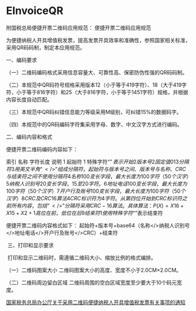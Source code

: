 # EInvoiceQR

附国税总局便捷开票二维码应用规范：
便捷开票二维码应用规范

为便捷纳税人开具增值税发票，提高发票开具效率和准确性，参照国家相关标准，采用QR码码制，制定本应用规范。

一、编码要求

（一）二维码编码格式采用信息容量大、可靠性高、保密防伪性强的QR码码制。

（二）本规范中QR码符号规格采用版本12（小于等于419字符）、18（大于419字符，小于等于816字符）和25（大于816字符，小于等于1451字符）规格，并根据内容长度自动匹配。

（三）本规范中QR码纠错信息能力等级采用M级别，可纠错15%的数据码字。

（四）本规范中的QR码编码字符集采用字母、数字、中文汉字方式进行编码。


二、编码内容和格式

便捷开票二维码编码内容如下：

索引	名称	字符长度	说明
1	起始符	1	特殊字符“$”表示开始
2	版本号	2	固定值01
3	分隔符	3	用英文半角“</>”组成分隔符，起始符与版本号之间、版本号与名称、CRC与结束符之间不使用分隔符
4	名称	100	变长字段，最大长度为100字符（50个汉字）
5	纳税人识别号	20	变长字段，15至20字符。
6	地址电话	100	变长字段，最大长度为100字符（50个汉字）
7	开户行及账号	100	变长字段，最大长度为100字符（50个汉字）
8	CRC及CRC16算法	4	CRC标识符为4字符。从第四位开始到CRC标识符之前所有内容，包括“</>”分隔符采用CRC-16算法。具体算法：P(X)=X16+X15+X2+1高位在前，低位在后
9	结束符	1	使用特殊字符“$”表示结束符

便捷开票二维码内容格式如下： 起始符+版本号+base64（名称</>纳税人识别号</>地址电话</>开户行及账号</>CRC）+结束符 

 三、打印和显示要求 

 打印和显示二维码时，需遵循二维码大小、缩放比例的格式编排。

（一）二维码图案大小 二维码图案大小的高度、宽度不小于2.0CM×2.0CM。

（二）二维码周边留白区域 二维码周围的空白区域宽度至少要大于10个码元宽度。

[国家税务总局办公厅关于采用二维码便捷纳税人开具增值税发票有关事项的通知](http://dpxqgsj.szgs.gov.cn/art/2017/7/18/art_606_53726.html)
